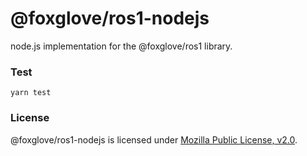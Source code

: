 # @foxglove/ros1-nodejs

node.js implementation for the @foxglove/ros1 library.

### Test

`yarn test`

### License

@foxglove/ros1-nodejs is licensed under [Mozilla Public License, v2.0](https://opensource.org/licenses/MPL-2.0).
